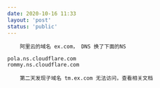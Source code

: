 ```yaml
---
date: 2020-10-16 11:33
layout: 'post'
status: 'public'
---
```


        阿里云的域名 ex.com， DNS 换了下面的NS
```
pola.ns.cloudflare.com
rommy.ns.cloudflare.com
```
       
        第二天发现子域名 tm.ex.com 无法访问，查看相关文档